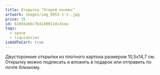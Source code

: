 ```yaml
---
title: Открытка "Открой космос"
artwork: images/img_9953-1-1-.jpg
price: 35
id: 610d3a6bc7b4180011dc41ea
tags:
  - space
  - liquidation
isAddToCart: true
---
```


Двусторонние открытки из плотного картона размером 10,5х14,7 см. Открытку можно подписать и вложить в подарок или отправить по почте близкому.
